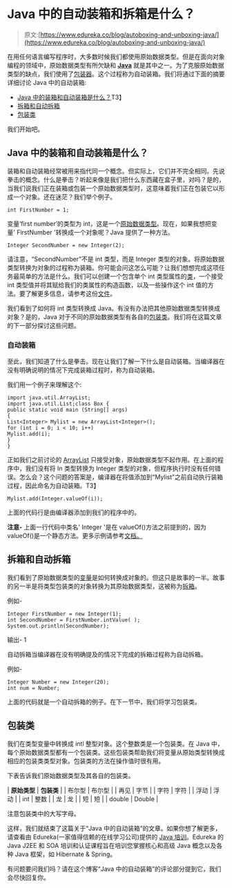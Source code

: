 # Java 中的自动装箱和拆箱是什么？

> 原文:[https://www.edureka.co/blog/autoboxing-and-unboxing-java/](https://www.edureka.co/blog/autoboxing-and-unboxing-java/)

在用任何语言编写程序时，大多数时候我们都使用原始数据类型。但是在面向对象编程的领域中，原始数据类型有所欠缺和 [**Java**](https://www.edureka.co/java-j2ee-soa-training?) 就是其中之一。为了克服原始数据类型的缺点，我们使用了[包装器](https://www.edureka.co/blog/wrapper-class-in-java/)。这个过程称为自动装箱。我们将通过下面的摘要详细讨论 Java 中的自动装箱:

*   [Java 中的装箱和自动装箱是什么？](#BoxingandAutoboxing)T3】
*   [拆箱和自动拆箱](#UnboxingandAutounboxing)
*   [包装类](#WrapperClasses)

我们开始吧。

## **Java 中的装箱和自动装箱是什么？**

装箱和自动装箱经常被用来指代同一个概念。但实际上，它们并不完全相同。先说拳击的概念。什么是拳击？听起来像是我们把什么东西藏在盒子里，对吗？是的，当我们说我们正在装箱或包装一个原始数据类型时，这意味着我们正在包装它以形成一个对象。还在迷茫？我们举个例子。

```
int FirstNumber = 1;
```

变量‘first number’的类型为 int，这是一个[原始数据类型](https://www.edureka.co/blog/data-types-in-java/#PrimitiveDataTypes)。现在，如果我想把变量' FirstNumber '转换成一个对象呢？Java 提供了一种方法。

```
Integer SecondNumber = new Integer(2);
```

请注意，“SecondNumber”不是 int 类型，而是 Integer 类型的对象。将原始数据类型转换为对象的过程称为装箱。你可能会问这怎么可能？让我们想想完成这项任务最简单的方法是什么。我们可以创建一个包含单个 int 类型属性的[类](https://www.edureka.co/blog/java-objects-and-classes/)，一个接受 int 类型值并将其赋给我们的类属性的构造函数，以及一些操作这个 int 值的方法。要了解更多信息，请参考这份[文件](https://docs.oracle.com/javase/7/docs/api/java/lang/Integer.html)。

我们看到了如何将 int 类型转换成 Java。有没有办法把其他原始数据类型转换成对象？是的，Java 对于不同的原始数据类型有各自的[包装类](https://www.edureka.co/blog/wrapper-class-in-java/)。我们将在这篇文章的下一部分探讨这些问题。

### **自动装箱**

至此，我们知道了什么是拳击。现在让我们了解一下什么是自动装箱。当编译器在没有明确说明的情况下完成装箱过程时，称为自动装箱。

我们用一个例子来理解这个:

```
import java.util.ArrayList;
import java.util.List;class Box {
public static void main (String[] args)
{
List<Integer> Mylist = new ArrayList<Integer>();
for (int i = 0; i < 10; i++)
Mylist.add(i);
}
}
```

正如我们之前讨论的 [ArrayList](https://www.edureka.co/blog/java-arraylist/) 只接受对象，原始数据类型不起作用。在上面的程序中，我们没有将 In 类型转换为 Integer 类型的对象，但程序执行时没有任何错误。怎么会？这个问题的答案是，编译器在将值添加到“Mylist”之前自动执行装箱过程，因此命名为自动装箱。T3】

```
Mylist.add(Integer.valueOf(i));
```

上面的代码行是由编译器添加到我们的程序中的。

**注意-** 上面一行代码中类名' Integer '是在 valueOf()方法之前提到的，因为 valueOf()是一个静态方法。更多示例请参考[文档](https://docs.oracle.com/javase/tutorial/java/data/autoboxing.html)[。](https://docs.oracle.com/javase/tutorial/java/data/autoboxing.html)

## **拆箱和自动拆箱**

我们看到了原始数据类型的[变量](https://www.edureka.co/blog/java-tutorial/#variables)是如何转换成对象的。但这只是故事的一半。故事的另一半是将类型包装类的对象转换为其原始数据类型，这被称为[拆箱](https://www.edureka.co/blog/wrapper-class-in-java/#unboxing)。

例如-

```
Integer FirstNumber = new Integer(1);
int SecondNumber = FirstNumber.intValue( );
System.out.println(SecondNumber);
```

输出- 1

自动拆箱当编译器在没有明确提及的情况下完成的拆箱过程称为自动拆箱。

例如-

```
Integer Number = new Integer(20);
int num = Number;
```

上面的代码就是一个自动拆箱的例子。在下一节中，我们将学习包装类。

## **包装类**

我们在类型变量中转换成 intl 整型对象。这个整数类是一个包装类。在 Java 中，每个原始数据类型都有一个包装类。这些包装类帮助我们将变量从原始类型转换成相应的包装类类型对象。包装类的方法在操作值时很有用。

下表告诉我们原始数据类型及其各自的包装类。

| **原始类型** | **包装类** |
| 布尔型 | 布尔型 |
| 再见 | 字节 |
| 字符 | 字符 |
| 浮动 | 浮动 |
| int | 整数 |
| 龙 | 龙 |
| 短 | 短 |
| double | Double |

注意包装类中的大写字母。

这样，我们就结束了这篇关于“Java 中的自动装箱”的文章。如果你想了解更多，请查看由 Edureka(一家值得信赖的在线学习公司)提供的  [Java 培训](https://www.edureka.co/java-j2ee-soa-training)。Edureka 的 Java J2EE 和 SOA 培训和认证课程旨在培训您掌握核心和高级 Java 概念以及各种 Java 框架，如 Hibernate & Spring。

有问题要问我们吗？请在这个博客“Java 中的自动装箱”的评论部分提到它，我们会尽快回复你。